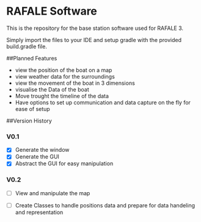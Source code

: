 # RAFALE Software
This is the repository for the base station software used for RAFALE 3.

Simply import the files to your IDE and setup gradle with the provided build.gradle file.

##Planned Features
- view the position of the boat on a map
- view weather data for the surroundings
- view the movement of the boat in 3 dimensions
- visualise the Data of the boat
- Move trought the timeline of the data
- Have options to set up communication and data capture on the fly for ease of setup

##Version History

### V0.1
- [x] Generate the window
- [x] Generate the GUI
- [x] Abstract the GUI for easy manipulation

### V0.2
- [ ] View and manipulate the map
- [ ] Create Classes to handle positions data and prepare for data  handeling and representation

